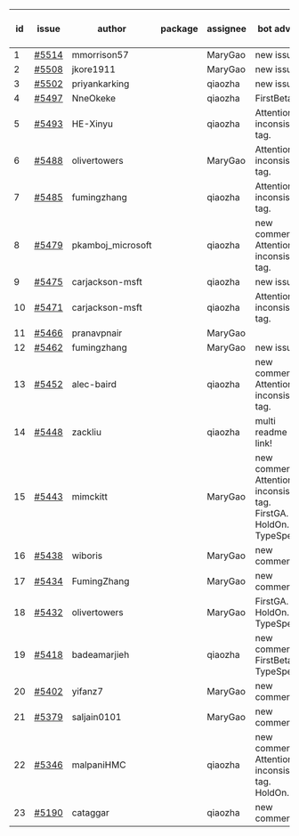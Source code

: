| id | issue | author | package | assignee | bot advice | created date of issue | target release date | date from target |
| ------ | ------ | ------ | ------ | ------ | ------ | ------ | ------ | :-----: |
| 1 | [#5514](https://github.com/Azure/sdk-release-request/issues/5514) | mmorrison57 |  | MaryGao | new issue. | 09-18 | 10-25 |  |
| 2 | [#5508](https://github.com/Azure/sdk-release-request/issues/5508) | jkore1911 |  | MaryGao | new issue. | 09-16 | 10-24 |  |
| 3 | [#5502](https://github.com/Azure/sdk-release-request/issues/5502) | priyankarking |  | qiaozha | new issue. | 09-13 | 09-27 |  |
| 4 | [#5497](https://github.com/Azure/sdk-release-request/issues/5497) | NneOkeke |  | qiaozha | FirstBeta. | 09-13 | 09-27 |  |
| 5 | [#5493](https://github.com/Azure/sdk-release-request/issues/5493) | HE-Xinyu |  | qiaozha | Attention to inconsistent tag. | 09-13 | 10-24 |  |
| 6 | [#5488](https://github.com/Azure/sdk-release-request/issues/5488) | olivertowers |  | MaryGao | Attention to inconsistent tag. | 09-12 | 09-27 |  |
| 7 | [#5485](https://github.com/Azure/sdk-release-request/issues/5485) | fumingzhang |  | qiaozha | Attention to inconsistent tag. | 09-12 | 09-26 |  |
| 8 | [#5479](https://github.com/Azure/sdk-release-request/issues/5479) | pkamboj_microsoft |  | qiaozha | new comment. Attention to inconsistent tag. | 09-10 | 09-26 |  |
| 9 | [#5475](https://github.com/Azure/sdk-release-request/issues/5475) | carjackson-msft |  | qiaozha | new issue. | 09-09 | 09-27 |  |
| 10 | [#5471](https://github.com/Azure/sdk-release-request/issues/5471) | carjackson-msft |  | qiaozha | Attention to inconsistent tag. | 09-09 | 09-27 |  |
| 11 | [#5466](https://github.com/Azure/sdk-release-request/issues/5466) | pranavpnair |  | MaryGao |  | 09-06 | 09-27 |  |
| 12 | [#5462](https://github.com/Azure/sdk-release-request/issues/5462) | fumingzhang |  | MaryGao | new issue. | 09-02 | 09-26 |  |
| 13 | [#5452](https://github.com/Azure/sdk-release-request/issues/5452) | alec-baird |  | qiaozha | new comment. Attention to inconsistent tag. | 08-30 | 09-27 |  |
| 14 | [#5448](https://github.com/Azure/sdk-release-request/issues/5448) | zackliu |  | qiaozha | multi readme link! | 08-26 | 09-26 |  |
| 15 | [#5443](https://github.com/Azure/sdk-release-request/issues/5443) | mimckitt |  | MaryGao | new comment. Attention to inconsistent tag. FirstGA. HoldOn. TypeSpec. | 08-22 | 09-27 |  |
| 16 | [#5438](https://github.com/Azure/sdk-release-request/issues/5438) | wiboris |  | MaryGao | new comment. | 08-22 | 09-27 |  |
| 17 | [#5434](https://github.com/Azure/sdk-release-request/issues/5434) | FumingZhang |  | MaryGao | new comment. | 08-22 | 09-26 |  |
| 18 | [#5432](https://github.com/Azure/sdk-release-request/issues/5432) | olivertowers |  | MaryGao | FirstGA. HoldOn. TypeSpec. | 08-19 | 09-27 |  |
| 19 | [#5418](https://github.com/Azure/sdk-release-request/issues/5418) | badeamarjieh |  | qiaozha | new comment. FirstBeta. TypeSpec. | 08-12 | 09-26 |  |
| 20 | [#5402](https://github.com/Azure/sdk-release-request/issues/5402) | yifanz7 |  | MaryGao | new comment. | 08-07 | 09-27 |  |
| 21 | [#5379](https://github.com/Azure/sdk-release-request/issues/5379) | saljain0101 |  | MaryGao | new comment. | 07-26 | 09-26 |  |
| 22 | [#5346](https://github.com/Azure/sdk-release-request/issues/5346) | malpaniHMC |  | qiaozha | new comment. Attention to inconsistent tag. HoldOn. | 07-18 | 09-26 |  |
| 23 | [#5190](https://github.com/Azure/sdk-release-request/issues/5190) | cataggar |  | qiaozha | new comment. | 05-08 | 06-25 |  |
